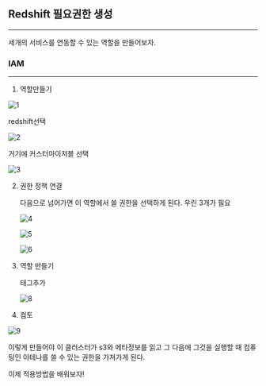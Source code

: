 ## Redshift 필요권한 생성

---

세개의 서비스를 연동할 수 있는 역할을 만들어보자.

### IAM

---

1. 역할만들기

![1](https://user-images.githubusercontent.com/86764734/163821950-1617bada-1a21-4d6f-a91f-40ed5d759ae9.png)


redshift선택

![2](https://user-images.githubusercontent.com/86764734/163821959-c1c8d562-7762-4ccf-9ba0-e0c78cf42b67.png)


거기에 커스터마이저블 선택

![3](https://user-images.githubusercontent.com/86764734/163821968-90c4e07b-8787-4e35-a3fc-41ccd7c32fe3.png)


2. 권한 정책 연결
    
    다음으로 넘어가면 이 역할에서 쓸 권한을 선택하게 된다. 우린 3개가 필요

    ![4](https://user-images.githubusercontent.com/86764734/163821975-58b9a791-f2b6-4b48-9dc1-65bdcb89c656.png)


    ![5](https://user-images.githubusercontent.com/86764734/163821985-bfa6deb6-c593-4b34-b6cd-44275c33e69c.png)


    ![6](https://user-images.githubusercontent.com/86764734/163822000-a821bf0d-53b5-4750-80da-4f81a3f3a45b.png)


3. 역할 만들기
    
    태그추가

    ![8](https://user-images.githubusercontent.com/86764734/163822014-67c2fbdd-8970-4fbe-962a-210eb3df52c9.png)


4. 컴토

![9](https://user-images.githubusercontent.com/86764734/163822025-1e3debcd-7e31-4c4b-ba14-07efb2e1df28.png)


이렇게 만들어야 이 클러스터가 s3와 메타정보를 읽고 그 다음에 그것을 실행할 때 컴퓨팅인 아테나를 쓸 수 있는 권한을 가져가게 된다. 

이제 적용방법을 배워보자!